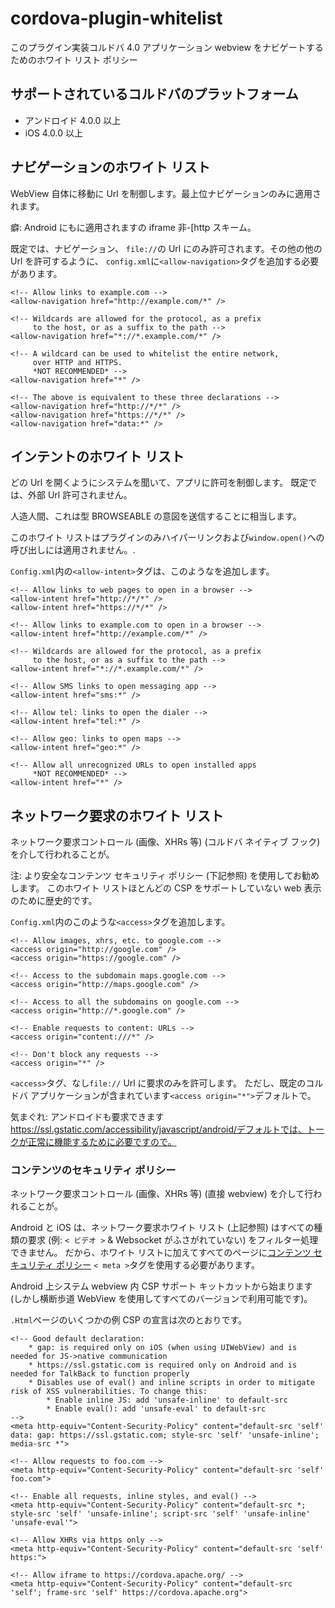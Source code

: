 <!--
# license: Licensed to the Apache Software Foundation (ASF) under one
#         or more contributor license agreements.  See the NOTICE file
#         distributed with this work for additional information
#         regarding copyright ownership.  The ASF licenses this file
#         to you under the Apache License, Version 2.0 (the
#         "License"); you may not use this file except in compliance
#         with the License.  You may obtain a copy of the License at
#
#           http://www.apache.org/licenses/LICENSE-2.0
#
#         Unless required by applicable law or agreed to in writing,
#         software distributed under the License is distributed on an
#         "AS IS" BASIS, WITHOUT WARRANTIES OR CONDITIONS OF ANY
#         KIND, either express or implied.  See the License for the
#         specific language governing permissions and limitations
#         under the License.
-->

# cordova-plugin-whitelist

このプラグイン実装コルドバ 4.0 アプリケーション webview をナビゲートするためのホワイト リスト ポリシー

## サポートされているコルドバのプラットフォーム

  * アンドロイド 4.0.0 以上
  * iOS 4.0.0 以上

## ナビゲーションのホワイト リスト

WebView 自体に移動に Url を制御します。最上位ナビゲーションのみに適用されます。

癖: Android にもに適用されますの iframe 非-[http スキーム。

既定では、ナビゲーション、 `file://`の Url にのみ許可されます。その他の他の Url を許可するように、 `config.xml`に`<allow-navigation>`タグを追加する必要があります。

    <!-- Allow links to example.com -->
    <allow-navigation href="http://example.com/*" />
    
    <!-- Wildcards are allowed for the protocol, as a prefix
         to the host, or as a suffix to the path -->
    <allow-navigation href="*://*.example.com/*" />
    
    <!-- A wildcard can be used to whitelist the entire network,
         over HTTP and HTTPS.
         *NOT RECOMMENDED* -->
    <allow-navigation href="*" />
    
    <!-- The above is equivalent to these three declarations -->
    <allow-navigation href="http://*/*" />
    <allow-navigation href="https://*/*" />
    <allow-navigation href="data:*" />
    

## インテントのホワイト リスト

どの Url を開くようにシステムを聞いて、アプリに許可を制御します。 既定では、外部 Url 許可されません。

人造人間、これは型 BROWSEABLE の意図を送信することに相当します。

このホワイト リストはプラグインのみハイパーリンクおよび`window.open()`への呼び出しには適用されません。.

`Config.xml`内の`<allow-intent>`タグは、このようなを追加します。

    <!-- Allow links to web pages to open in a browser -->
    <allow-intent href="http://*/*" />
    <allow-intent href="https://*/*" />
    
    <!-- Allow links to example.com to open in a browser -->
    <allow-intent href="http://example.com/*" />
    
    <!-- Wildcards are allowed for the protocol, as a prefix
         to the host, or as a suffix to the path -->
    <allow-intent href="*://*.example.com/*" />
    
    <!-- Allow SMS links to open messaging app -->
    <allow-intent href="sms:*" />
    
    <!-- Allow tel: links to open the dialer -->
    <allow-intent href="tel:*" />
    
    <!-- Allow geo: links to open maps -->
    <allow-intent href="geo:*" />
    
    <!-- Allow all unrecognized URLs to open installed apps
         *NOT RECOMMENDED* -->
    <allow-intent href="*" />
    

## ネットワーク要求のホワイト リスト

ネットワーク要求コントロール (画像、XHRs 等) (コルドバ ネイティブ フック) を介して行われることが。

注: より安全なコンテンツ セキュリティ ポリシー (下記参照) を使用してお勧めします。 このホワイト リストほとんどの CSP をサポートしていない web 表示のために歴史的です。

`Config.xml`内のこのような`<access>`タグを追加します。

    <!-- Allow images, xhrs, etc. to google.com -->
    <access origin="http://google.com" />
    <access origin="https://google.com" />
    
    <!-- Access to the subdomain maps.google.com -->
    <access origin="http://maps.google.com" />
    
    <!-- Access to all the subdomains on google.com -->
    <access origin="http://*.google.com" />
    
    <!-- Enable requests to content: URLs -->
    <access origin="content:///*" />
    
    <!-- Don't block any requests -->
    <access origin="*" />
    

`<access>`タグ、なし`file://` Url に要求のみを許可します。 ただし、既定のコルドバ アプリケーションが含まれています`<access origin="*">`デフォルトで。

気まぐれ: アンドロイドも要求できます https://ssl.gstatic.com/accessibility/javascript/android/デフォルトでは、トークが正常に機能するために必要ですので。

### コンテンツのセキュリティ ポリシー

ネットワーク要求コントロール (画像、XHRs 等) (直接 webview) を介して行われることが。

Android と iOS は、ネットワーク要求ホワイト リスト (上記参照) はすべての種類の要求 (例: `< ビデオ >` & Websocket がふさがれていない) をフィルター処理できません。 だから、ホワイト リストに加えてすべてのページに[コンテンツ セキュリティ ポリシー](http://content-security-policy.com/) `< meta >`タグを使用する必要があります。

Android 上システム webview 内 CSP サポート キットカットから始まります (しかし横断歩道 WebView を使用してすべてのバージョンで利用可能です)。

`.Html`ページのいくつかの例 CSP の宣言は次のとおりです。

    <!-- Good default declaration:
        * gap: is required only on iOS (when using UIWebView) and is needed for JS->native communication
        * https://ssl.gstatic.com is required only on Android and is needed for TalkBack to function properly
        * Disables use of eval() and inline scripts in order to mitigate risk of XSS vulnerabilities. To change this:
            * Enable inline JS: add 'unsafe-inline' to default-src
            * Enable eval(): add 'unsafe-eval' to default-src
    -->
    <meta http-equiv="Content-Security-Policy" content="default-src 'self' data: gap: https://ssl.gstatic.com; style-src 'self' 'unsafe-inline'; media-src *">
    
    <!-- Allow requests to foo.com -->
    <meta http-equiv="Content-Security-Policy" content="default-src 'self' foo.com">
    
    <!-- Enable all requests, inline styles, and eval() -->
    <meta http-equiv="Content-Security-Policy" content="default-src *; style-src 'self' 'unsafe-inline'; script-src 'self' 'unsafe-inline' 'unsafe-eval'">
    
    <!-- Allow XHRs via https only -->
    <meta http-equiv="Content-Security-Policy" content="default-src 'self' https:">
    
    <!-- Allow iframe to https://cordova.apache.org/ -->
    <meta http-equiv="Content-Security-Policy" content="default-src 'self'; frame-src 'self' https://cordova.apache.org">